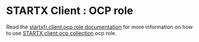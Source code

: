 # STARTX Client : OCP role

Read the [startxfr.client.ocp role documentation](https://startx-ocp-client.readthedocs.io/en/latest/roles/ocp/)
for more information on how to use [STARTX client ocp collection](https://galaxy.ocp.com/startxfr/sclientxcm) ocp role.
